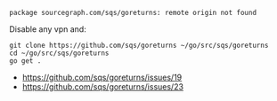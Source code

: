 `package sourcegraph.com/sqs/goreturns: remote origin not found`

Disable any vpn and:

```shell
git clone https://github.com/sqs/goreturns ~/go/src/sqs/goreturns
cd ~/go/src/sqs/goreturns
go get .
```

- https://github.com/sqs/goreturns/issues/19
- https://github.com/sqs/goreturns/issues/23
